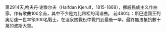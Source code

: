 第2914天,哈夫丹·谢鲁尔夫（Halfdan Kjerulf，1815-1868），挪威民族主义作曲家。作有歌曲100余首，其中不少是为比昂松的词谱曲。
前480年：斯巴達國王列奧尼達一世率領300名戰士，在溫泉關戰役中戰鬥到最後一卒，最終無法抵抗數十萬的波斯大軍。